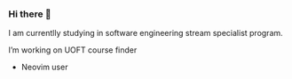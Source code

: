 ### Hi there 👋

I am currentlly studying in software engineering stream specialist program.

I’m working on UOFT course finder

- Neovim user
